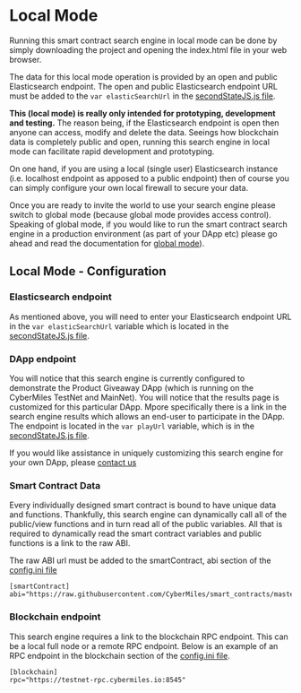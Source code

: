 # Local Mode

Running this smart contract search engine in local mode can be done by simply downloading the project and opening the index.html file in your web browser.

The data for this local mode operation is provided by an open and public Elasticsearch endpoint. The open and public Elasticsearch endpoint URL must be added to the `var elasticSearchUrl` in the [secondStateJS.js file](../js/secondStateJS.js).

**This (local mode) is really only intended for prototyping, development and testing.** The reason being, if the Elasticsearch endpoint is open then anyone can access, modify and delete the data. Seeings how blockchain data is completely public and open, running this search engine in local mode can facilitate rapid development and prototyping. 

On one hand, if you are using a local (single user) Elasticsearch instance (i.e. localhost endpoint as apposed to a public endpoint) then of course you can simply configure your own local firewall to secure your data. 

Once you are ready to invite the world to use your search engine please switch to global mode (because global mode provides access control). Speaking of global mode, if you would like to run the smart contract search engine in a production environment (as part of your DApp etc) please go ahead and read the documentation for [global mode](./global_mode.md)).

## Local Mode - Configuration

### Elasticsearch endpoint

As mentioned above, you will need to enter your Elasticsearch endpoint URL in the `var elasticSearchUrl` variable which is located in the [secondStateJS.js file](../js/secondStateJS.js).

### DApp endpoint

You will notice that this search engine is currently configured to demonstrate the Product Giveaway DApp (which is running on the CyberMiles TestNet and MainNet). You will notice that the results page is customized for this particular DApp. Mpore specifically there is a link in the search engine results which allows an end-user to participate in the DApp. The endpoint is located in the `var playUrl` variable, which is in the [secondStateJS.js file](../js/secondStateJS.js).

If you would like assistance in uniquely customizing this search engine for your own DApp, please [contact us](https://www.secondstate.io/)

### Smart Contract Data

Every individually designed smart contract is bound to have unique data and functions. Thankfully, this search engine can dynamically call all of the public/view functions and in turn read all of the public variables. All that is required to dynamically read the smart contract variables and public functions is a link to the raw ABI.

The raw ABI url must be added to the smartContract, abi section of the [config.ini file](../python/config.ini)

```
[smartContract]
abi="https://raw.githubusercontent.com/CyberMiles/smart_contracts/master/FairPlay/v1/dapp/FairPlay.abi"
```

### Blockchain endpoint

This search engine requires a link to the blockchain RPC endpoint. This can be a local full node or a remote RPC endpoint. Below is an example of an RPC endpoint in the blockchain section of the [config.ini file](../python/config.ini).
```
[blockchain]
rpc="https://testnet-rpc.cybermiles.io:8545"
```

